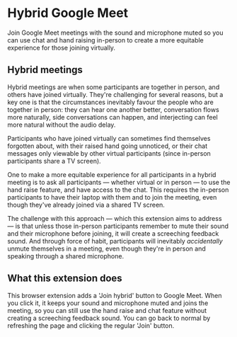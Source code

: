 # Hybrid Google Meet

Join Google Meet meetings with the sound and microphone muted so you can use chat and hand raising in-person to create a more equitable experience for those joining virtually.

## Hybrid meetings
Hybrid meetings are when some participants are together in person, and others have joined virtually. They're challenging for several reasons, but a key one is that the circumstances inevitably favour the people who are together in person: they can hear one another better, conversation flows more naturally, side conversations can happen, and interjecting can feel more natural without the audio delay.

Participants who have joined virtually can sometimes find themselves forgotten about, with their raised hand going unnoticed, or their chat messages only viewable by other virtual participants (since in-person participants share a TV screen).

One to make a more equitable experience for all participants in a hybrid meeting is to ask all participants — whether virtual or in person — to use the hand raise feature, and have access to the chat. This requires the in-person participants to have their laptop with them and to join the meeting, even though they've already joined via a shared TV screen.

The challenge with this approach — which this extension aims to address — is that unless those in-person participants remember to mute their sound and their microphone before joining, it will create a screeching feedback sound. And through force of habit, participants will inevitably _accidentally_ unmute themselves in a meeting, even though they're in person and speaking through a shared microphone.

## What this extension does
This browser extension adds a 'Join hybrid' button to Google Meet. When you click it, it keeps your sound and microphone muted and joins the meeting, so you can still use the hand raise and chat feature without creating a screeching feedback sound. You can go back to normal by refreshing the page and clicking the regular 'Join' button.
